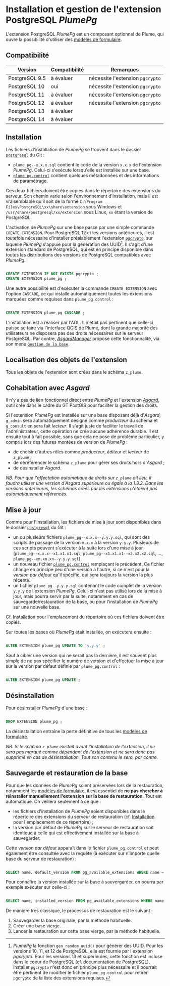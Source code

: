 # Installation et gestion de l'extension PostgreSQL *PlumePg*

L'extension PostgreSQL *PlumePg* est un composant optionnel de Plume, qui ouvre la possibilité d'utiliser des [modèles de formulaire](/docs/source/usage/modeles_de_formulaire.md).

## Compatibilité

| Version | Compatibilité | Remarques |
| --- | --- | --- |
| PostgreSQL 9.5 | à évaluer | nécessite l'extension `pgcrypto` |
| PostgreSQL 10 | oui | nécessite l'extension `pgcrypto` |
| PostgreSQL 11 | à évaluer | nécessite l'extension `pgcrypto` |
| PostgreSQL 12 | à évaluer | nécessite l'extension `pgcrypto` |
| PostgreSQL 13 | à évaluer | |
| PostgreSQL 14 | à évaluer | |

## Installation 

Les fichiers d'installation de *PlumePg* se trouvent dans le dossier [`postgresql`](/postgresql) du Git :
- `plume_pg--x.x.x.sql` contient le code de la version `x.x.x` de l'extension *PlumePg*. Celui-ci s'exécute lorsqu'elle est installée sur une base.
- [`plume_pg.control`](/postgresql/plume_pg.control) contient quelques métadonnées et des informations de paramétrage.

Ces deux fichiers doivent être copiés dans le répertoire des extensions du serveur. Son chemin varie selon l'environnement d'installation, mais il est vraisemblable qu'il soit de la forme `C:\Program Files\PostgreSQL\xx\share\extension` sous Windows et `/usr/share/postgresql/xx/extension` sous Linux, `xx` étant la version de PostgreSQL.

L'activation de *PlumePg* sur une base passe par une simple commande `CREATE EXTENSION`. Pour PostgreSQL 12 et les versions antérieures, il est toutefois nécessaire d'installer préalablement l'extension [`pgcrypto`](https://www.postgresql.org/docs/12/pgcrypto.html), sur laquelle *PlumePg* s'appuie pour la génération des UUID[^pgcrypto]. Il s'agit d'une extension standard de PostgreSQL, qui est en principe disponible dans toutes les distributions des versions de PostgreSQL compatibles avec *PlumePg*.

```sql

CREATE EXTENSION IF NOT EXISTS pgcrypto ;
CREATE EXTENSION plume_pg ;

```

Une autre possibilité est d'exécuter la commande `CREATE EXTENSION` avec l'option `CASCADE`, ce qui installe automatiquement toutes les extensions marquées comme requises dans `plume_pg.control` :

```sql

CREATE EXTENSION plume_pg CASCADE ;

```

[^pgcrypto]: *PlumePg* la fonction `gen_random_uuid()` pour générer des UUID. Pour les versions 10, 11, et 12 de PostgreSQL, elle est fournie par l'extension *pgcrypto*. Pour les versions 13 et supérieures, cette fonction est incluse dans le coeur de PostgreSQL (cf. [documentation de PostgreSQL](https://www.postgresql.org/docs/13/functions-uuid.html)), installer `pgcrypto` n'est donc en principe plus nécessaire et il pourrait être pertinent de modifier le fichier `plume_pg.control` pour retirer `pgcrypto` de la liste des extensions requises.

L'installation est à réaliser par l'ADL. Il n'était pas pertinent que celle-ci puisse se faire via l'interface QGIS de Plume, dont la grande majorité des utilisateurs ne disposera pas des droits nécessaires sur le serveur PostgreSQL. Par contre, [*AsgardManager*](https://snum.scenari-community.org/Asgard/Documentation/#SEC_AsgardManager) propose cette fonctionnalité, via son menu [`Gestion de la base`](https://snum.scenari-community.org/Asgard/Documentation/#SEC_MenuGestionBase).

## Localisation des objets de l'extension

Tous les objets de l'extension sont créés dans le schéma `z_plume`.

## Cohabitation avec *Asgard*

Il n'y a pas de lien fonctionnel direct entre *PlumePg* et l'extension [*Asgard*](https://snum.scenari-community.org/Asgard/Documentation/), outil créé dans le cadre du GT PostGIS pour faciliter la gestion des droits.

Si l'extension *PlumePg* est installée sur une base disposant déjà d'*Asgard*, `g_admin` sera automatiquement désigné comme *producteur* du schéma et `g_consult` en sera fait *lecteur*. Il s'agit juste de faciliter le travail de l'administrateur, cette opération ne crée aucune adhérence durable. Il est ensuite tout à fait possible, sans que cela ne pose de problème particulier, y compris lors des futures montées de version de *PlumePg* :
- de choisir d'autres rôles comme *producteur*, *éditeur* et *lecteur* de `z_plume` ;
- de déréférencer le schéma `z_plume` pour gérer ses droits hors d'*Asgard* ;
- de désinstaller *Asgard*.

*NB. Pour que l'affectation automatique de droits sur `z_plume` ait lieu, il faudra utiliser une version d'Asgard supérieure ou égale à la 1.3.2. Dans les versions antérieures, les schémas créés par les extensions n'étaient pas automatiquement référencés.*

## Mise à jour

Comme pour l'installation, les fichiers de mise à jour sont disponibles dans le dossier [`postgresql`](/postgresql) du Git :
- un ou plusieurs fichiers `plume_pg--x.x.x--y.y.y.sql`, qui sont des scripts de passage de la version `x.x.x` à la version `y.y.y`. Plusieurs de ces scripts peuvent s'exécuter à la suite lors d'une mise à jour (`plume_pg--x.x.x--x1.x1.x1.sql`, `plume_pg--x1.x1.x1--x2.x2.x2.sql`, ..., `plume_pg--xn.xn.xn--y.y.y.sql`).
- un nouveau fichier [`plume_pg.control`](/postgresql/plume_pg.control) remplaçant le précédent. Ce fichier change en principe peu d'une version à l'autre, si ce n'est pour la *version par défaut* qu'il spécifie, qui sera toujours la version la plus récente.
- un fichier `plume_pg--y.y.y.sql` contenant le code complet de la version `y.y.y` de l'extension *PlumePg*. Celui-ci n'est pas utilisé lors de la mise à jour, mais pourra servir par la suite, notamment en cas de sauvegarde/restauration de la base, ou pour l'installation de *PlumePg* sur une nouvelle base.

Cf. [Installation](#installation) pour l'emplacement du répertoire où ces fichiers doivent être copiés.

Sur toutes les bases où *PlumePg* était installée, on exécutera ensuite :

```sql

ALTER EXTENSION plume_pg UPDATE TO 'y.y.y' ;

```

Sauf à cibler une version qui ne serait pas la dernière, il est souvent plus simple de ne pas spécifier le numéro de version et d'effectuer la mise à jour sur la version par défaut définie par `plume_pg.control` :

```sql

ALTER EXTENSION plume_pg UPDATE ;

```

## Désinstallation

Pour désinstaller *PlumePg* d'une base : 

```sql

DROP EXTENSION plume_pg ;

```

La désinstallation entraîne la perte définitive de tous les [modèles de formulaire](/docs/source/usage/modeles_de_formulaire.md).

*NB. Si le schéma `z_plume` existait avant l'installation de l'extension, il ne sera pas marqué comme dépendant de l'extension et ne sera donc pas supprimé en cas de désinstallation. Tout son contenu le sera, par contre.*

## Sauvegarde et restauration de la base

Pour que les données de *PlumePg* soient préservées lors de la restauration, notamment les [modèles de formulaire](/docs/source/usage/modeles_de_formulaire.md), il est essentiel de **ne pas chercher à réinstaller manuellement l'extension sur la base de restauration**. Tout est automatique. On veillera seulement à ce que :
- les fichiers d'installation de *PlumePg* soient disponibles dans le répertoire des extensions du serveur de restauration (cf. [Installation](#installation) pour l'emplacement de ce répertoire) ;
- la version par défaut de *PlumePg* sur le serveur de restauration soit identique à celle qui est effectivement installée sur la base à sauvegarder.

Cette *version par défaut* apparaît dans le fichier `plume_pg.control` et peut également être consultée avec la requête (à exécuter sur n'importe quelle base du serveur de restauration) :

```sql

SELECT name, default_version FROM pg_available_extensions WHERE name = 'plume_pg' ;

```

Pour connaître la version installée sur la base à sauvergarder, on pourra par exemple exécuter sur celle-ci :


```sql

SELECT name, installed_version FROM pg_available_extensions WHERE name = 'plume_pg' ;

```

De manière très classique, le processus de restauration est le suivant :
1. Sauvegarder la base originale, par la méthode habituelle.
2. Créer une base vierge.
3. Lancer la restauration sur cette base vierge, par la méthode habituelle.
